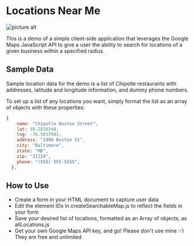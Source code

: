 # Locations Near Me #

![picture alt](http://www.alexdzwonchyk.com/maps-demo/screenshot.png)

This is a demo of a simple client-side application that leverages the Google Maps JavaScript API to 
give a user the ability to search for locations of a given business within a specified radius. 

## Sample Data ##

Sample location data for the demo is a list of Chipotle restaurants with addresses, latitude and longitude information, 
and dummy phone numbers.

To set up a list of any locations you want, simply format the list as an array of objects with these properties: 

```javascript
{
    name: "Chipotle Boston Street",
    lat: 39.2818348,
    lng: -76.5837981,
    address: "2400 Boston St",
    city: "Baltimore",
    state: "MD",
    zip: "21224",
    phone: "(555) 555-5555",
  },
```

## How to Use ##

* Create a form in your HTML document to capture user data
* Edit the element IDs in createSearchableMap.js to reflect the fields in your form
* Save your desired list of locations, formatted as an Array of objects, as allLocations.js
* Get your own Google Maps API key, and go! Please don't use mine :-) They are free and unlimited
